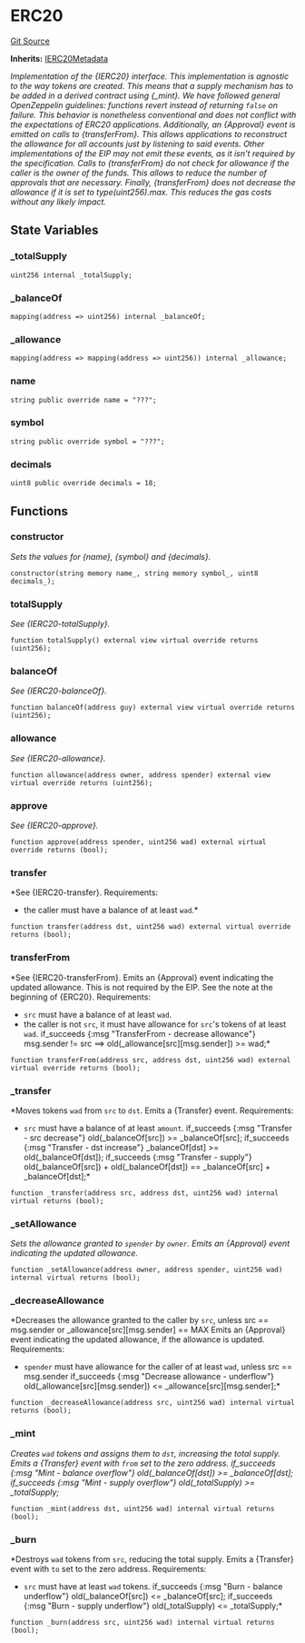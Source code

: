 # ERC20
[Git Source](https://github.com/Swivel-Finance/illuminate/blob/756f41d3de7041d0b83523598284cee2b14c535e/src/tokens/ERC20.sol)

**Inherits:**
[IERC20Metadata](/src/interfaces/IERC20Metadata.sol/contract.IERC20Metadata.md)

*Implementation of the {IERC20} interface.
This implementation is agnostic to the way tokens are created. This means
that a supply mechanism has to be added in a derived contract using {_mint}.
We have followed general OpenZeppelin guidelines: functions revert instead
of returning `false` on failure. This behavior is nonetheless conventional
and does not conflict with the expectations of ERC20 applications.
Additionally, an {Approval} event is emitted on calls to {transferFrom}.
This allows applications to reconstruct the allowance for all accounts just
by listening to said events. Other implementations of the EIP may not emit
these events, as it isn't required by the specification.
Calls to {transferFrom} do not check for allowance if the caller is the owner
of the funds. This allows to reduce the number of approvals that are necessary.
Finally, {transferFrom} does not decrease the allowance if it is set to
type(uint256).max. This reduces the gas costs without any likely impact.*


## State Variables
### _totalSupply

```solidity
uint256 internal _totalSupply;
```


### _balanceOf

```solidity
mapping(address => uint256) internal _balanceOf;
```


### _allowance

```solidity
mapping(address => mapping(address => uint256)) internal _allowance;
```


### name

```solidity
string public override name = "???";
```


### symbol

```solidity
string public override symbol = "???";
```


### decimals

```solidity
uint8 public override decimals = 18;
```


## Functions
### constructor

*Sets the values for {name}, {symbol} and {decimals}.*


```solidity
constructor(string memory name_, string memory symbol_, uint8 decimals_);
```

### totalSupply

*See {IERC20-totalSupply}.*


```solidity
function totalSupply() external view virtual override returns (uint256);
```

### balanceOf

*See {IERC20-balanceOf}.*


```solidity
function balanceOf(address guy) external view virtual override returns (uint256);
```

### allowance

*See {IERC20-allowance}.*


```solidity
function allowance(address owner, address spender) external view virtual override returns (uint256);
```

### approve

*See {IERC20-approve}.*


```solidity
function approve(address spender, uint256 wad) external virtual override returns (bool);
```

### transfer

*See {IERC20-transfer}.
Requirements:
- the caller must have a balance of at least `wad`.*


```solidity
function transfer(address dst, uint256 wad) external virtual override returns (bool);
```

### transferFrom

*See {IERC20-transferFrom}.
Emits an {Approval} event indicating the updated allowance. This is not
required by the EIP. See the note at the beginning of {ERC20}.
Requirements:
- `src` must have a balance of at least `wad`.
- the caller is not `src`, it must have allowance for ``src``'s tokens of at least
`wad`.
if_succeeds {:msg "TransferFrom - decrease allowance"} msg.sender != src ==> old(_allowance[src][msg.sender]) >= wad;*


```solidity
function transferFrom(address src, address dst, uint256 wad) external virtual override returns (bool);
```

### _transfer

*Moves tokens `wad` from `src` to `dst`.
Emits a {Transfer} event.
Requirements:
- `src` must have a balance of at least `amount`.
if_succeeds {:msg "Transfer - src decrease"} old(_balanceOf[src]) >= _balanceOf[src];
if_succeeds {:msg "Transfer - dst increase"} _balanceOf[dst] >= old(_balanceOf[dst]);
if_succeeds {:msg "Transfer - supply"} old(_balanceOf[src]) + old(_balanceOf[dst]) == _balanceOf[src] + _balanceOf[dst];*


```solidity
function _transfer(address src, address dst, uint256 wad) internal virtual returns (bool);
```

### _setAllowance

*Sets the allowance granted to `spender` by `owner`.
Emits an {Approval} event indicating the updated allowance.*


```solidity
function _setAllowance(address owner, address spender, uint256 wad) internal virtual returns (bool);
```

### _decreaseAllowance

*Decreases the allowance granted to the caller by `src`, unless src == msg.sender or _allowance[src][msg.sender] == MAX
Emits an {Approval} event indicating the updated allowance, if the allowance is updated.
Requirements:
- `spender` must have allowance for the caller of at least
`wad`, unless src == msg.sender
if_succeeds {:msg "Decrease allowance - underflow"} old(_allowance[src][msg.sender]) <= _allowance[src][msg.sender];*


```solidity
function _decreaseAllowance(address src, uint256 wad) internal virtual returns (bool);
```

### _mint

*Creates `wad` tokens and assigns them to `dst`, increasing
the total supply.
Emits a {Transfer} event with `from` set to the zero address.
if_succeeds {:msg "Mint - balance overflow"} old(_balanceOf[dst]) >= _balanceOf[dst];
if_succeeds {:msg "Mint - supply overflow"} old(_totalSupply) >= _totalSupply;*


```solidity
function _mint(address dst, uint256 wad) internal virtual returns (bool);
```

### _burn

*Destroys `wad` tokens from `src`, reducing the
total supply.
Emits a {Transfer} event with `to` set to the zero address.
Requirements:
- `src` must have at least `wad` tokens.
if_succeeds {:msg "Burn - balance underflow"} old(_balanceOf[src]) <= _balanceOf[src];
if_succeeds {:msg "Burn - supply underflow"} old(_totalSupply) <= _totalSupply;*


```solidity
function _burn(address src, uint256 wad) internal virtual returns (bool);
```

